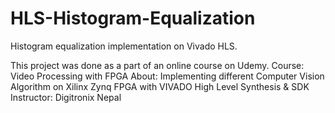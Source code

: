 # HLS-Histogram-Equalization
Histogram equalization implementation on Vivado HLS.


This project was done as a part of an online course on Udemy.
Course: Video Processing with FPGA
About: Implementing different Computer Vision Algorithm on Xilinx Zynq FPGA with VIVADO High Level Synthesis & SDK
Instructor: Digitronix Nepal
